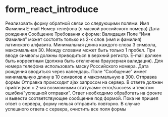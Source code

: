 # form_react_introduce
Реализовать форму обратной связи со следующими полями:
Имя Фамилия
E-mail
Номер телефона (с маской российского номера)
Дата рождения
Сообщение
Требования к форме:
Валидация
Поле “Имя Фамилия” может состоять только из 2-х слов (имя и фамилия) латинского алфавита. Минимальная длина каждого слова 3 символа, максимальная 30. Между словами может быть только 1 пробел. При вводе символы должны приводиться в верхний регистр.
E-mail должен быть корректным (должна быть отключена браузерная валидация).
Для номера телефона использовать маску Российского номера.
Дата рождения вводиться через календарь.
Поле “Сообщение” имеет минимальную длину в 10 символов и максимальную в 300.
Отправка формы
Отправка происходит ajax запросом на сервер. В ответе должен прийти json с 2-мя возможными статусами: error/success и текстом ошибки/”успешной отправки”. Ответ необходимо обработать на фронте и вывести соответствующее сообщение под формой.
Пока не пришел ответ с сервера, форму нельзя отправить повторно.
В случае успешного ответа с сервера, очистить все поля формы
